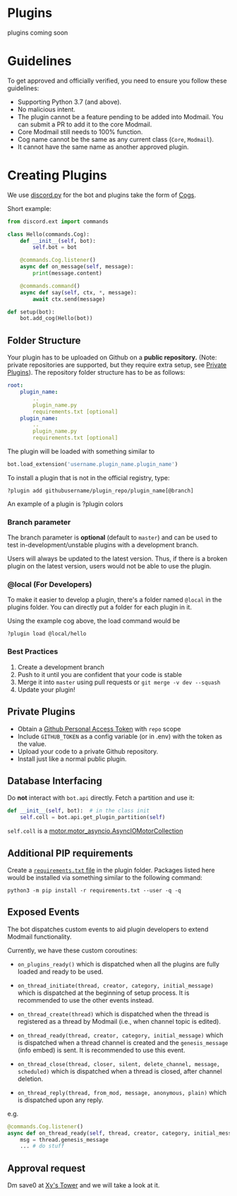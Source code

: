 # Plugins

plugins coming soon

# Guidelines
To get approved and officially verified, you need to ensure you follow these guidelines:
- Supporting Python 3.7 (and above).
- No malicious intent.
- The plugin cannot be a feature pending to be added into Modmail. You can submit a PR to add it to the core Modmail.
- Core Modmail still needs to 100% function.
- Cog name cannot be the same as any current class (`Core`, `Modmail`).
- It cannot have the same name as another approved plugin.

# Creating Plugins
We use [discord.py](https://discordpy.readthedocs.io/en/stable/) for the bot and plugins take the form of [Cogs](https://discordpy.readthedocs.io/en/stable/ext/commands/cogs.html).

Short example:
```py
from discord.ext import commands

class Hello(commands.Cog):
    def __init__(self, bot):
        self.bot = bot

    @commands.Cog.listener()
    async def on_message(self, message):
        print(message.content)

    @commands.command()
    async def say(self, ctx, *, message):
        await ctx.send(message)

def setup(bot):
    bot.add_cog(Hello(bot))
```

## Folder Structure
Your plugin has to be uploaded on Github on a **public repository.** (Note: private repositories are supported, but they require extra setup, see [Private Plugins](https://docs.github.com/en/github/authenticating-to-github/keeping-your-account-and-data-secure/creating-a-personal-access-token)). The repository folder structure has to be as follows:
```yaml
root:
    plugin_name:
        ..
        plugin_name.py
        requirements.txt [optional]
    plugin_name:
        ..
        plugin_name.py
        requirements.txt [optional]
```

The plugin will be loaded with something similar to
```py
bot.load_extension('username.plugin_name.plugin_name')
```

To install a plugin that is not in the official registry, type:

```
?plugin add githubusername/plugin_repo/plugin_name[@branch]
```
An example of a plugin is ?plugin colors

### Branch parameter 
The branch parameter is **optional** (default to `master`) and can be used to test in-development/unstable plugins with a development branch. 

Users will always be updated to the latest version. Thus, if there is a broken plugin on the latest version, users would not be able to use the plugin. 

### @local (For Developers)
To make it easier to develop a plugin, there's a folder named `@local` in the plugins folder. You can directly put a folder for each plugin in it.

Using the example cog above, the load command would be
```
?plugin load @local/hello
```

### Best Practices 
1. Create a development branch 
2. Push to it until you are confident that your code is stable 
3. Merge it into `master` using pull requests or `git merge -v dev --squash `
4. Update your plugin! 

## Private Plugins
- Obtain a [Github Personal Access Token](https://docs.github.com/en/github/authenticating-to-github/keeping-your-account-and-data-secure/creating-a-personal-access-token) with `repo` scope
- Include `GITHUB_TOKEN` as a config variable (or in .env) with the token as the value.
- Upload your code to a private Github repository.
- Install just like a normal public plugin.

## Database Interfacing
Do **not** interact with `bot.api` directly. Fetch a partition and use it:
```python
def __init__(self, bot):  # in the class init
    self.coll = bot.api.get_plugin_partition(self)
```

`self.coll` is a [motor.motor_asyncio.AsyncIOMotorCollection](https://motor.readthedocs.io/en/stable/api-asyncio/asyncio_motor_collection.html)

## Additional PIP requirements
Create a [`requirements.txt` file](https://pip.pypa.io/en/stable/user_guide/#requirements-files) in the plugin folder. Packages listed here would be installed via something similar to the following command:
```
python3 -m pip install -r requirements.txt --user -q -q
```

## Exposed Events

The bot dispatches custom events to aid plugin developers to extend Modmail functionality.

Currently, we have these custom coroutines:
- `on_plugins_ready()` which is dispatched when all the plugins are fully loaded and ready to be used.

- `on_thread_initiate(thread, creator, category, initial_message)` which is dispatched at the beginning of setup process. It is recommended to use the other events instead.
- `on_thread_create(thread)` which is dispatched when the thread is registered as a thread by Modmail (i.e., when channel topic is edited).
- `on_thread_ready(thread, creator, category, initial_message)` which is dispatched when a thread channel is created and the `genesis_message` (info embed) is sent. It is recommended to use this event.
- `on_thread_close(thread, closer, silent, delete_channel, message, scheduled)` which is dispatched when a thread is closed, after channel deletion.
- `on_thread_reply(thread, from_mod, message, anonymous, plain)` which is dispatched upon any reply.

e.g. 

```py
@commands.Cog.listener()
async def on_thread_ready(self, thread, creator, category, initial_message):
    msg = thread.genesis_message
    ... # do stuff
```


## Approval request
Dm save0 at [Xy's Tower](https://discord.gg/xyflux) and we will take a look at it.
